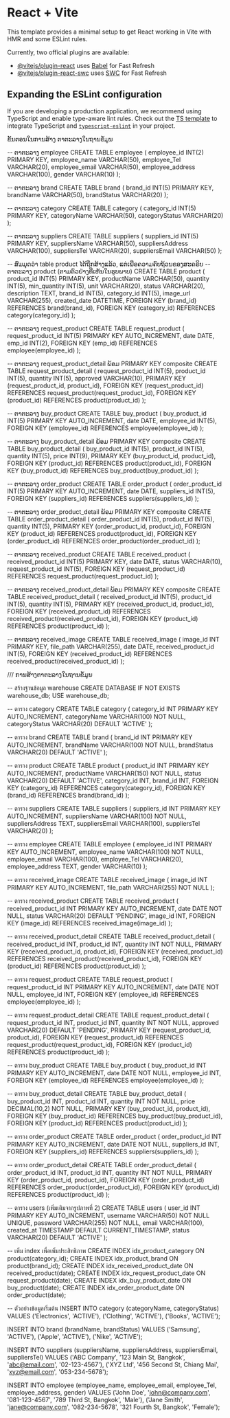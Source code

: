 # React + Vite

This template provides a minimal setup to get React working in Vite with HMR and some ESLint rules.

Currently, two official plugins are available:

- [@vitejs/plugin-react](https://github.com/vitejs/vite-plugin-react/blob/main/packages/plugin-react/README.md) uses [Babel](https://babeljs.io/) for Fast Refresh
- [@vitejs/plugin-react-swc](https://github.com/vitejs/vite-plugin-react-swc) uses [SWC](https://swc.rs/) for Fast Refresh

## Expanding the ESLint configuration

If you are developing a production application, we recommend using TypeScript and enable type-aware lint rules. Check out the [TS template](https://github.com/vitejs/vite/tree/main/packages/create-vite/template-react-ts) to integrate TypeScript and [`typescript-eslint`](https://typescript-eslint.io) in your project.





ຂັ້ນຕອນໃນການສ້າງ ຕາຕະລາງໃນຖານຂໍ້ມູນ 


-- ຕາຕະລາງ employee
CREATE TABLE employee (
    employee_id INT(2) PRIMARY KEY,
    employee_name VARCHAR(50),
    employee_Tel VARCHAR(20),
    employee_email VARCHAR(50),
    employee_address VARCHAR(100),
    gender VARCHAR(10)
);

-- ຕາຕະລາງ brand
CREATE TABLE brand (
    brand_id INT(5) PRIMARY KEY,
    brandName VARCHAR(50),
    brandStatus VARCHAR(20)
);

-- ຕາຕະລາງ category
CREATE TABLE category (
    category_id INT(5) PRIMARY KEY,
    categoryName VARCHAR(50),
    categoryStatus VARCHAR(20)
);

-- ຕາຕະລາງ suppliers
CREATE TABLE suppliers (
    suppliers_id INT(5) PRIMARY KEY,
    suppliersName VARCHAR(50),
    suppliersAddress VARCHAR(100),
    suppliersTel VARCHAR(20),
    suppliersEmail VARCHAR(50)
);

-- ສົມມຸດວ່າ table product ໄດ້ຖືກສ້າງແລ້ວ, ແຕ່ເພື່ອຄວາມຄົບຖ້ວນຂອງສະຄຣິບ
-- ຕາຕະລາງ product (ຕາມຕົວຢ່າງທີ່ເຫັນໃນຮູບພາບ)
CREATE TABLE product (
    product_id INT(5) PRIMARY KEY,
    productName VARCHAR(50),
    quantity INT(5),
    min_quantity INT(5),
    unit VARCHAR(20),
    status VARCHAR(20),
    description TEXT,
    brand_id INT(5),
    category_id INT(5),
    image_url VARCHAR(255),
    created_date DATETIME,
    FOREIGN KEY (brand_id) REFERENCES brand(brand_id),
    FOREIGN KEY (category_id) REFERENCES category(category_id)
);

-- ຕາຕະລາງ request_product
CREATE TABLE request_product (
    request_product_id INT(5) PRIMARY KEY AUTO_INCREMENT,
    date DATE,
    emp_id INT(2),
    FOREIGN KEY (emp_id) REFERENCES employee(employee_id)
);

-- ຕາຕະລາງ request_product_detail ພ້ອມ PRIMARY KEY composite
CREATE TABLE request_product_detail (
    request_product_id INT(5),
    product_id INT(5),
    quantity INT(5),
    approved VARCHAR(10),
    PRIMARY KEY (request_product_id, product_id),
    FOREIGN KEY (request_product_id) REFERENCES request_product(request_product_id),
    FOREIGN KEY (product_id) REFERENCES product(product_id)
);

-- ຕາຕະລາງ buy_product
CREATE TABLE buy_product (
    buy_product_id INT(5) PRIMARY KEY AUTO_INCREMENT,
    date DATE,
    employee_id INT(5),
    FOREIGN KEY (employee_id) REFERENCES employee(employee_id)
);

-- ຕາຕະລາງ buy_product_detail ພ້ອມ PRIMARY KEY composite
CREATE TABLE buy_product_detail (
    buy_product_id INT(5),
    product_id INT(5),
    quantity INT(5),
    price INT(9),
    PRIMARY KEY (buy_product_id, product_id),
    FOREIGN KEY (product_id) REFERENCES product(product_id),
    FOREIGN KEY (buy_product_id) REFERENCES buy_product(buy_product_id)
);

-- ຕາຕະລາງ order_product
CREATE TABLE order_product (
    order_product_id INT(5) PRIMARY KEY AUTO_INCREMENT,
    date DATE,
    suppliers_id INT(5),
    FOREIGN KEY (suppliers_id) REFERENCES suppliers(suppliers_id)
);

-- ຕາຕະລາງ order_product_detail ພ້ອມ PRIMARY KEY composite
CREATE TABLE order_product_detail (
    order_product_id INT(5),
    product_id INT(5),
    quantity INT(5),
    PRIMARY KEY (order_product_id, product_id),
    FOREIGN KEY (product_id) REFERENCES product(product_id),
    FOREIGN KEY (order_product_id) REFERENCES order_product(order_product_id)
);

-- ຕາຕະລາງ received_product
CREATE TABLE received_product (
    received_product_id INT(5) PRIMARY KEY,
    date DATE,
    status VARCHAR(10),
    request_product_id INT(5),
    FOREIGN KEY (request_product_id) REFERENCES request_product(request_product_id)
);

-- ຕາຕະລາງ received_product_detail ພ້ອມ PRIMARY KEY composite
CREATE TABLE received_product_detail (
    received_product_id INT(5),
    product_id INT(5),
    quantity INT(5),
    PRIMARY KEY (received_product_id, product_id),
    FOREIGN KEY (received_product_id) REFERENCES received_product(received_product_id),
    FOREIGN KEY (product_id) REFERENCES product(product_id)
);

-- ຕາຕະລາງ received_image
CREATE TABLE received_image (
    image_id INT PRIMARY KEY,
    file_path VARCHAR(255),
    date DATE,
    received_product_id INT(5),
    FOREIGN KEY (received_product_id) REFERENCES received_product(received_product_id)
);





/// ການສ້າງຕາຕະລາງໃນຖານຂໍ້ມູນ 

-- สร้างฐานข้อมูล warehouse
CREATE DATABASE IF NOT EXISTS warehouse_db;
USE warehouse_db;

-- ตาราง category
CREATE TABLE category (
    category_id INT PRIMARY KEY AUTO_INCREMENT,
    categoryName VARCHAR(100) NOT NULL,
    categoryStatus VARCHAR(20) DEFAULT 'ACTIVE'
);

-- ตาราง brand
CREATE TABLE brand (
    brand_id INT PRIMARY KEY AUTO_INCREMENT,
    brandName VARCHAR(100) NOT NULL,
    brandStatus VARCHAR(20) DEFAULT 'ACTIVE'
);

-- ตาราง product
CREATE TABLE product (
    product_id INT PRIMARY KEY AUTO_INCREMENT,
    productName VARCHAR(150) NOT NULL,
    status VARCHAR(20) DEFAULT 'ACTIVE',
    category_id INT,
    brand_id INT,
    FOREIGN KEY (category_id) REFERENCES category(category_id),
    FOREIGN KEY (brand_id) REFERENCES brand(brand_id)
);

-- ตาราง suppliers
CREATE TABLE suppliers (
    suppliers_id INT PRIMARY KEY AUTO_INCREMENT,
    suppliersName VARCHAR(100) NOT NULL,
    suppliersAddress TEXT,
    suppliersEmail VARCHAR(100),
    suppliersTel VARCHAR(20)
);

-- ตาราง employee
CREATE TABLE employee (
    employee_id INT PRIMARY KEY AUTO_INCREMENT,
    employee_name VARCHAR(100) NOT NULL,
    employee_email VARCHAR(100),
    employee_Tel VARCHAR(20),
    employee_address TEXT,
    gender VARCHAR(10)
);

-- ตาราง received_image
CREATE TABLE received_image (
    image_id INT PRIMARY KEY AUTO_INCREMENT,
    file_path VARCHAR(255) NOT NULL
);

-- ตาราง received_product
CREATE TABLE received_product (
    received_product_id INT PRIMARY KEY AUTO_INCREMENT,
    date DATE NOT NULL,
    status VARCHAR(20) DEFAULT 'PENDING',
    image_id INT,
    FOREIGN KEY (image_id) REFERENCES received_image(image_id)
);

-- ตาราง received_product_detail
CREATE TABLE received_product_detail (
    received_product_id INT,
    product_id INT,
    quantity INT NOT NULL,
    PRIMARY KEY (received_product_id, product_id),
    FOREIGN KEY (received_product_id) REFERENCES received_product(received_product_id),
    FOREIGN KEY (product_id) REFERENCES product(product_id)
);

-- ตาราง request_product
CREATE TABLE request_product (
    request_product_id INT PRIMARY KEY AUTO_INCREMENT,
    date DATE NOT NULL,
    employee_id INT,
    FOREIGN KEY (employee_id) REFERENCES employee(employee_id)
);

-- ตาราง request_product_detail
CREATE TABLE request_product_detail (
    request_product_id INT,
    product_id INT,
    quantity INT NOT NULL,
    approved VARCHAR(20) DEFAULT 'PENDING',
    PRIMARY KEY (request_product_id, product_id),
    FOREIGN KEY (request_product_id) REFERENCES request_product(request_product_id),
    FOREIGN KEY (product_id) REFERENCES product(product_id)
);

-- ตาราง buy_product
CREATE TABLE buy_product (
    buy_product_id INT PRIMARY KEY AUTO_INCREMENT,
    date DATE NOT NULL,
    employee_id INT,
    FOREIGN KEY (employee_id) REFERENCES employee(employee_id)
);

-- ตาราง buy_product_detail
CREATE TABLE buy_product_detail (
    buy_product_id INT,
    product_id INT,
    quantity INT NOT NULL,
    price DECIMAL(10,2) NOT NULL,
    PRIMARY KEY (buy_product_id, product_id),
    FOREIGN KEY (buy_product_id) REFERENCES buy_product(buy_product_id),
    FOREIGN KEY (product_id) REFERENCES product(product_id)
);

-- ตาราง order_product
CREATE TABLE order_product (
    order_product_id INT PRIMARY KEY AUTO_INCREMENT,
    date DATE NOT NULL,
    suppliers_id INT,
    FOREIGN KEY (suppliers_id) REFERENCES suppliers(suppliers_id)
);

-- ตาราง order_product_detail
CREATE TABLE order_product_detail (
    order_product_id INT,
    product_id INT,
    quantity INT NOT NULL,
    PRIMARY KEY (order_product_id, product_id),
    FOREIGN KEY (order_product_id) REFERENCES order_product(order_product_id),
    FOREIGN KEY (product_id) REFERENCES product(product_id)
);

-- ตาราง users (เพิ่มเติมจากรูปภาพที่ 2)
CREATE TABLE users (
    user_id INT PRIMARY KEY AUTO_INCREMENT,
    username VARCHAR(50) NOT NULL UNIQUE,
    password VARCHAR(255) NOT NULL,
    email VARCHAR(100),
    created_at TIMESTAMP DEFAULT CURRENT_TIMESTAMP,
    status VARCHAR(20) DEFAULT 'ACTIVE'
);

-- เพิ่ม index เพื่อเพิ่มประสิทธิภาพ
CREATE INDEX idx_product_category ON product(category_id);
CREATE INDEX idx_product_brand ON product(brand_id);
CREATE INDEX idx_received_product_date ON received_product(date);
CREATE INDEX idx_request_product_date ON request_product(date);
CREATE INDEX idx_buy_product_date ON buy_product(date);
CREATE INDEX idx_order_product_date ON order_product(date);

-- ตัวอย่างข้อมูลเริ่มต้น
INSERT INTO category (categoryName, categoryStatus) VALUES 
('Electronics', 'ACTIVE'),
('Clothing', 'ACTIVE'),
('Books', 'ACTIVE');

INSERT INTO brand (brandName, brandStatus) VALUES 
('Samsung', 'ACTIVE'),
('Apple', 'ACTIVE'),
('Nike', 'ACTIVE');

INSERT INTO suppliers (suppliersName, suppliersAddress, suppliersEmail, suppliersTel) VALUES 
('ABC Company', '123 Main St, Bangkok', 'abc@email.com', '02-123-4567'),
('XYZ Ltd', '456 Second St, Chiang Mai', 'xyz@email.com', '053-234-5678');

INSERT INTO employee (employee_name, employee_email, employee_Tel, employee_address, gender) VALUES 
('John Doe', 'john@company.com', '081-123-4567', '789 Third St, Bangkok', 'Male'),
('Jane Smith', 'jane@company.com', '082-234-5678', '321 Fourth St, Bangkok', 'Female');